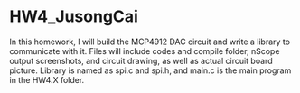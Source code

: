 # HW4_JusongCai

In this homework, I will build the MCP4912 DAC circuit and write a library to communicate with it. Files will include codes and compile folder, nScope output screenshots, and circuit drawing, as well as actual circuit board picture. Library is named as spi.c and spi.h, and main.c is the main program in the HW4.X folder.

